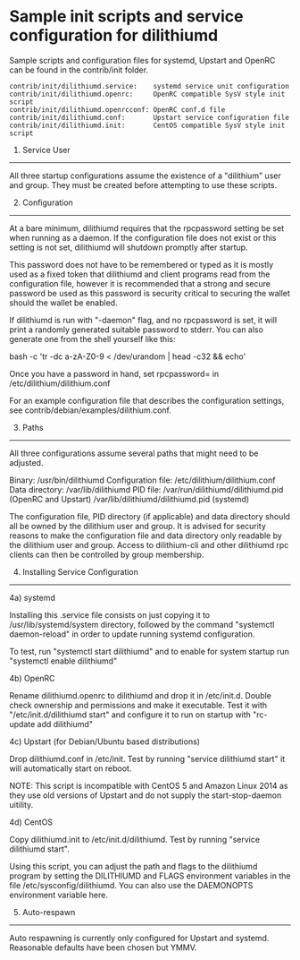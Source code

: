 Sample init scripts and service configuration for dilithiumd
==========================================================

Sample scripts and configuration files for systemd, Upstart and OpenRC
can be found in the contrib/init folder.

    contrib/init/dilithiumd.service:    systemd service unit configuration
    contrib/init/dilithiumd.openrc:     OpenRC compatible SysV style init script
    contrib/init/dilithiumd.openrcconf: OpenRC conf.d file
    contrib/init/dilithiumd.conf:       Upstart service configuration file
    contrib/init/dilithiumd.init:       CentOS compatible SysV style init script

1. Service User
---------------------------------

All three startup configurations assume the existence of a "dilithium" user
and group.  They must be created before attempting to use these scripts.

2. Configuration
---------------------------------

At a bare minimum, dilithiumd requires that the rpcpassword setting be set
when running as a daemon.  If the configuration file does not exist or this
setting is not set, dilithiumd will shutdown promptly after startup.

This password does not have to be remembered or typed as it is mostly used
as a fixed token that dilithiumd and client programs read from the configuration
file, however it is recommended that a strong and secure password be used
as this password is security critical to securing the wallet should the
wallet be enabled.

If dilithiumd is run with "-daemon" flag, and no rpcpassword is set, it will
print a randomly generated suitable password to stderr.  You can also
generate one from the shell yourself like this:

bash -c 'tr -dc a-zA-Z0-9 < /dev/urandom | head -c32 && echo'

Once you have a password in hand, set rpcpassword= in /etc/dilithium/dilithium.conf

For an example configuration file that describes the configuration settings,
see contrib/debian/examples/dilithium.conf.

3. Paths
---------------------------------

All three configurations assume several paths that might need to be adjusted.

Binary:              /usr/bin/dilithiumd
Configuration file:  /etc/dilithium/dilithium.conf
Data directory:      /var/lib/dilithiumd
PID file:            /var/run/dilithiumd/dilithiumd.pid (OpenRC and Upstart)
                     /var/lib/dilithiumd/dilithiumd.pid (systemd)

The configuration file, PID directory (if applicable) and data directory
should all be owned by the dilithium user and group.  It is advised for security
reasons to make the configuration file and data directory only readable by the
dilithium user and group.  Access to dilithium-cli and other dilithiumd rpc clients
can then be controlled by group membership.

4. Installing Service Configuration
-----------------------------------

4a) systemd

Installing this .service file consists on just copying it to
/usr/lib/systemd/system directory, followed by the command
"systemctl daemon-reload" in order to update running systemd configuration.

To test, run "systemctl start dilithiumd" and to enable for system startup run
"systemctl enable dilithiumd"

4b) OpenRC

Rename dilithiumd.openrc to dilithiumd and drop it in /etc/init.d.  Double
check ownership and permissions and make it executable.  Test it with
"/etc/init.d/dilithiumd start" and configure it to run on startup with
"rc-update add dilithiumd"

4c) Upstart (for Debian/Ubuntu based distributions)

Drop dilithiumd.conf in /etc/init.  Test by running "service dilithiumd start"
it will automatically start on reboot.

NOTE: This script is incompatible with CentOS 5 and Amazon Linux 2014 as they
use old versions of Upstart and do not supply the start-stop-daemon uitility.

4d) CentOS

Copy dilithiumd.init to /etc/init.d/dilithiumd. Test by running "service dilithiumd start".

Using this script, you can adjust the path and flags to the dilithiumd program by
setting the DILITHIUMD and FLAGS environment variables in the file
/etc/sysconfig/dilithiumd. You can also use the DAEMONOPTS environment variable here.

5. Auto-respawn
-----------------------------------

Auto respawning is currently only configured for Upstart and systemd.
Reasonable defaults have been chosen but YMMV.
